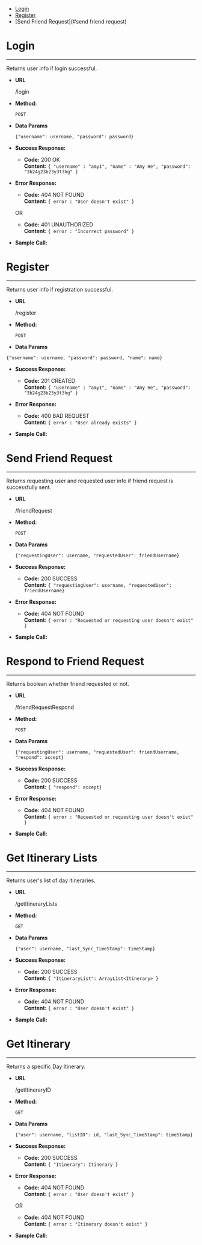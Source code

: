 <!-- TOC START min:1 max:3 link:true update:true -->
- [Login](#login)
- [Register](#register)
- [Send Friend Request](#send friend request)

<!-- TOC END -->



# Login
----
  Returns user info if login successful.

* **URL**

  /login

* **Method:**

  `POST`

* **Data Params**

  `{"username": username,
    "password": password}`

* **Success Response:**

  * **Code:** 200 OK <br />
    **Content:** `{ "username" : "amy1", "name" : "Amy He", "password": "3b24g23b23y3t3hg" }`

* **Error Response:**

  * **Code:** 404 NOT FOUND <br />
    **Content:** `{ error : "User doesn't exist" }`

  OR

  * **Code:** 401 UNAUTHORIZED <br />
    **Content:** `{ error : "Incorrect password" }`

* **Sample Call:**

# Register
----
  Returns user info if registration successful.

* **URL**

  /register

* **Method:**

  `POST`

* **Data Params**

`{"username": username,
              "password": password,
              "name": name}`

* **Success Response:**

  * **Code:** 201 CREATED <br />
    **Content:** `{ "username" : "amy1", "name" : "Amy He", "password": "3b24g23b23y3t3hg" }`

* **Error Response:**

  * **Code:** 400 BAD REQUEST <br />
    **Content:** `{ error : "User already exists" }`

* **Sample Call:**

# Send Friend Request
----
  Returns requesting user and requested user info if friend request is successfully sent.

* **URL**

  /friendRequest

* **Method:**

  `POST`

* **Data Params**

  `{"requestingUser": username,
    "requestedUser": friendUsername}`

* **Success Response:**

  * **Code:** 200 SUCCESS <br />
    **Content:** `{ "requestingUser": username, "requestedUser": friendUsername}`

* **Error Response:**

  * **Code:** 404 NOT FOUND <br />
    **Content:** `{ error : "Requested or requesting user doesn't exist" }`

* **Sample Call:**

# Respond to Friend Request
----
  Returns boolean whether friend requested or not.

* **URL**

  /friendRequestRespond

* **Method:**

  `POST`

* **Data Params**

  `{"requestingUser": username,
    "requestedUser": friendUsername, "respond": accept}`

* **Success Response:**

  * **Code:** 200 SUCCESS <br />
    **Content:** `{ "respond": accept}`

* **Error Response:**

  * **Code:** 404 NOT FOUND <br />
    **Content:** `{ error : "Requested or requesting user doesn't exist" }`

* **Sample Call:**


# Get Itinerary Lists
----
  Returns user's list of day itineraries.

* **URL**

  /getItineraryLists

* **Method:**

  `GET`

* **Data Params**

  `{"user": username,
    "last_Sync_TimeStamp": timeStamp}`

* **Success Response:**

  * **Code:** 200 SUCCESS <br />
    **Content:** `{ "ItineraryList": ArrayList<Itinerary> }`

* **Error Response:**

   * **Code:** 404 NOT FOUND <br />
    **Content:** `{ error : "User doesn't exist" }`

* **Sample Call:**

# Get Itinerary
----
  Returns a specific Day Itinerary.

* **URL**

  /getItineraryID

* **Method:**

  `GET`

* **Data Params**

  `{"user": username,
    "listID": id,
    "last_Sync_TimeStamp": timeStamp}`

* **Success Response:**

  * **Code:** 200 SUCCESS <br />
    **Content:** `{ "Itinerary": Itinerary }`

* **Error Response:**

   * **Code:** 404 NOT FOUND <br />
    **Content:** `{ error : "User doesn't exist" }`
       
   OR
  
   * **Code:** 404 NOT FOUND <br />
    **Content:** `{ error : "Itinerary doesn't exist" }`

* **Sample Call:**



